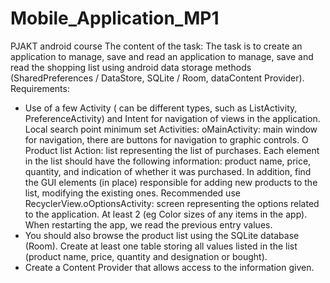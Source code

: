 # Mobile_Application_MP1
PJAKT android course
The content of the task: 
The task is to create an application to manage, save and read an application to manage, save and read the shopping list using android data storage methods (SharedPreferences / DataStore, SQLite / Room, dataContent Provider). 
Requirements: 
- Use of a few Activity ( can be different types, such as ListActivity, PreferenceActivity) and Intent for navigation of views in the application. Local search point minimum set Activities: oMainActivity: main window for navigation, there are buttons for navigation to graphic controls. O Product list Action: list representing the list of purchases. Each element in the list should have the following information: product name, price, quantity, and indication of whether it was purchased. In addition, find the GUI elements (in place) responsible for adding new products to the list, modifying the existing ones. Recommended use RecyclerView.oOptionsActivity: screen representing the options related to the application. At least 2 (eg Color sizes of any items in the app). When restarting the app, we read the previous entry values.
- You should also browse the product list using the SQLite database (Room). Create at least one table storing all values ​​listed in the list (product name, price, quantity and designation or bought).
- Create a Content Provider that allows access to the information given.
